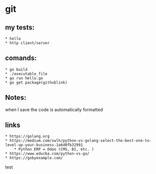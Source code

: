 # git 

## my tests: 
    * hello
    * http client/server

## comands: 
    * go build 
    * ./executable_file
    * go run hello.go
    * go get package(githublink)

## Notes: 
when I save the code is automatically formatted


## links
    * https://golang.org
    * https://medium.com/swlh/python-vs-golang-select-the-best-one-to-level-up-your-business-1a6d0fb32991
        * Python ERP = Odoo (CMS, BI, etc. )
    * https://www.educba.com/python-vs-go/ 
    * https://gobyexample.com/

test